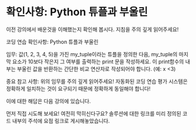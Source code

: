 # 확인사항: Python 튜플과 부울린

이전 강의에서 배운것을 이해했는지 확인해 봅시다. 지침을 주의 깊게 읽어주세요!

코딩 연습 확인사항: Python 튜플과 부울린

임무: 값(1, 2, 3, 4, 5)을 가진 my_tuple이라는 튜플을 정의한 다음, my_tuple의 마지막 요소가 10보다 작은지 그 여부를 출력하는 print 문을 작성하세요. 이 print함수의 내부는 부울린 값을 반환하는 간단한 비교 연산자로 작성되어야 합니다. (예: x <3)

중요 참고 사항: 위의 임무를 주의 깊게 읽어주세요! 자동화된 코딩 연습 평가 시스템은 정확하게 일치하는 것이 요구되기 때문에 정확하게 동일해야 합니다!

이에 대한 해답은 다음 강의에 있습니다.

먼저 직접 시도해 보세요! 여전히 막히신다구요? 솔루션에 대한 링크를 미리 정의된 코드 내부의 주석에 요점 링크로 게시해놓았습니다.
